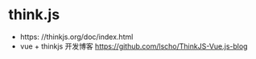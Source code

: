# think.js

- https: //thinkjs.org/doc/index.html
- vue + thinkjs 开发博客 https://github.com/lscho/ThinkJS-Vue.js-blog
